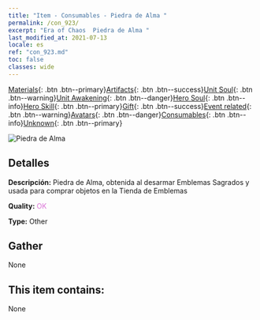 ```yaml
---
title: "Item - Consumables - Piedra de Alma "
permalink: /con_923/
excerpt: "Era of Chaos  Piedra de Alma "
last_modified_at: 2021-07-13
locale: es
ref: "con_923.md"
toc: false
classes: wide
---
```

 [Materials](/ItemsES/){: .btn .btn--primary}[Artifacts](/ItemsES/Artifacts/){: .btn .btn--success}[Unit Soul](/ItemsES/UnitSoul/){: .btn .btn--warning}[Unit Awakening](/ItemsES/UnitAwakening/){: .btn .btn--danger}[Hero Soul](/ItemsES/HeroSoul/){: .btn .btn--info}[Hero Skill](/ItemsES/HeroSkill/){: .btn .btn--primary}[Gift](/ItemsES/Gift/){: .btn .btn--success}[Event related](/ItemsES/Events/){: .btn .btn--warning}[Avatars](/ItemsES/Avatars/){: .btn .btn--danger}[Consumables](/ItemsES/Consumables/){: .btn .btn--info}[Unknown](/ItemsES/Unknown/){: .btn .btn--primary}

 ![Piedra de Alma ](/images/t/i_40011.png)

## Detalles
 **Descripción:** Piedra de Alma, obtenida al desarmar Emblemas Sagrados y usada para comprar objetos en la Tienda de Emblemas

 **Quality:** <span style="color: #DA70D6">OK</span>

 **Type:** Other

## Gather

  None

## This item contains:

  None

